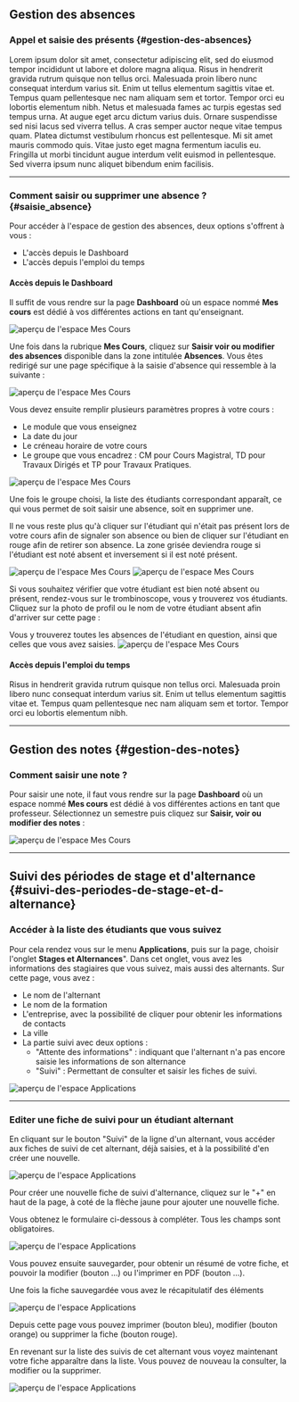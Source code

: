 ## Gestion des absences

### Appel et saisie des présents {#gestion-des-absences} 

Lorem ipsum dolor sit amet, consectetur adipiscing elit, sed do eiusmod tempor incididunt ut labore et dolore magna aliqua. Risus in hendrerit gravida rutrum quisque non tellus orci. Malesuada proin libero nunc consequat interdum varius sit. Enim ut tellus elementum sagittis vitae et. Tempus quam pellentesque nec nam aliquam sem et tortor. Tempor orci eu lobortis elementum nibh. Netus et malesuada fames ac turpis egestas sed tempus urna. At augue eget arcu dictum varius duis. Ornare suspendisse sed nisi lacus sed viverra tellus. A cras semper auctor neque vitae tempus quam. Platea dictumst vestibulum rhoncus est pellentesque. Mi sit amet mauris commodo quis. Vitae justo eget magna fermentum iaculis eu. Fringilla ut morbi tincidunt augue interdum velit euismod in pellentesque. Sed viverra ipsum nunc aliquet bibendum enim facilisis.

<hr>

### Comment saisir ou supprimer une absence ? {#saisie_absence}

Pour accéder à l'espace de gestion des absences, deux options s'offrent à vous :
- L'accès depuis le Dashboard
- L'accès depuis l'emploi du temps

#### Accès depuis le Dashboard

Il suffit de vous rendre sur la page **Dashboard** où un espace nommé **Mes cours** est dédié à vos différentes actions en tant qu'enseignant.

![aperçu de l'espace Mes Cours](/images/absence1.png)

Une fois dans la rubrique **Mes Cours**, cliquez sur **Saisir voir ou modifier des absences** disponible dans la zone intitulée **Absences**. Vous êtes redirigé sur une page spécifique à la saisie d'absence qui ressemble à la suivante :

![aperçu de l'espace Mes Cours](/images/absence2.png)

Vous devez ensuite remplir plusieurs paramètres propres à votre cours :
- Le module que vous enseignez
- La date du jour
- Le créneau horaire de votre cours
- Le groupe que vous encadrez : CM pour Cours Magistral, TD pour Travaux Dirigés et TP pour Travaux Pratiques.

![aperçu de l'espace Mes Cours](/images/absence3.png)

Une fois le groupe choisi, la liste des étudiants correspondant apparaît, ce qui vous permet de soit saisir une absence, soit en supprimer une. 

Il ne vous reste plus qu'à cliquer sur l'étudiant qui n'était pas présent lors de votre cours afin de signaler son absence ou bien de cliquer sur l'étudiant en rouge afin de retirer son absence. La zone grisée deviendra rouge si l'étudiant est noté absent et inversement si il est noté présent.

![aperçu de l'espace Mes Cours](/images/absence4.png) 
![aperçu de l'espace Mes Cours](/images/absence5.png)

Si vous souhaitez vérifier que votre étudiant est bien noté absent ou présent, rendez-vous sur le trombinoscope, vous y trouverez vos étudiants. Cliquez sur la photo de profil ou le nom de votre étudiant absent afin d'arriver sur cette page :

Vous y trouverez toutes les absences de l'étudiant en question, ainsi que celles que vous avez saisies.
![aperçu de l'espace Mes Cours](/images/absence8.png)

#### Accès depuis l'emploi du temps

Risus in hendrerit gravida rutrum quisque non tellus orci. Malesuada proin libero nunc consequat interdum varius sit. Enim ut tellus elementum sagittis vitae et. Tempus quam pellentesque nec nam aliquam sem et tortor. Tempor orci eu lobortis elementum nibh. 

<hr>

## Gestion des notes {#gestion-des-notes}

### Comment saisir une note ?

Pour saisir une note, il faut vous rendre sur la page **Dashboard** où un espace nommé **Mes cours** est dédié à vos différentes actions en tant que professeur. Sélectionnez un semestre puis cliquez sur **Saisir, voir ou modifier des notes** :

![aperçu de l'espace Mes Cours](/images/evaluation1.jpeg)

<hr>

## Suivi des périodes de stage et d'alternance {#suivi-des-periodes-de-stage-et-d-alternance}

### Accéder à la liste des étudiants que vous suivez

Pour cela rendez vous sur le menu **Applications**, puis sur la page, choisir l'onglet **Stages et Alternances**".
Dans cet onglet, vous avez les informations des stagiaires que vous suivez, mais aussi des alternants.
Sur cette page, vous avez :

- Le nom de l'alternant
- Le nom de la formation
- L'entreprise, avec la possibilité de cliquer pour obtenir les informations de contacts
- La ville
- La partie suivi avec deux options :
    - "Attente des informations" : indiquant que l'alternant n'a pas encore saisie les informations de son alternance
    - "Suivi" : Permettant de consulter et saisir les fiches de suivi.

![aperçu de l'espace Applications](/images/suivi01.png)

<hr>

### Editer une fiche de suivi pour un étudiant alternant

En cliquant sur le bouton "Suivi" de la ligne d'un alternant, vous accéder aux fiches de suivi de cet alternant, déjà saisies, et à la possibilité d'en créer une nouvelle.

![aperçu de l'espace Applications](/images/suivi02.png)

Pour créer une nouvelle fiche de suivi d'alternance, cliquez sur le "+" en haut de la page, à coté de la flèche jaune pour ajouter une nouvelle fiche.

Vous obtenez le formulaire ci-dessous à compléter. Tous les champs sont obligatoires.

![aperçu de l'espace Applications](/images/suivi03.png)

Vous pouvez ensuite sauvegarder, pour obtenir un résumé de votre fiche, et pouvoir la modifier (bouton ...) ou l'imprimer en PDF (bouton ...).

Une fois la fiche sauvegardée vous avez le récapitulatif des éléments

![aperçu de l'espace Applications](/images/suivi04.png)

Depuis cette page vous pouvez imprimer (bouton bleu), modifier (bouton orange) ou supprimer la fiche (bouton rouge).

En revenant sur la liste des suivis de cet alternant vous voyez maintenant votre fiche apparaître dans la liste. Vous pouvez de nouveau la consulter, la modifier ou la supprimer.

![aperçu de l'espace Applications](/images/suivi05.png)
